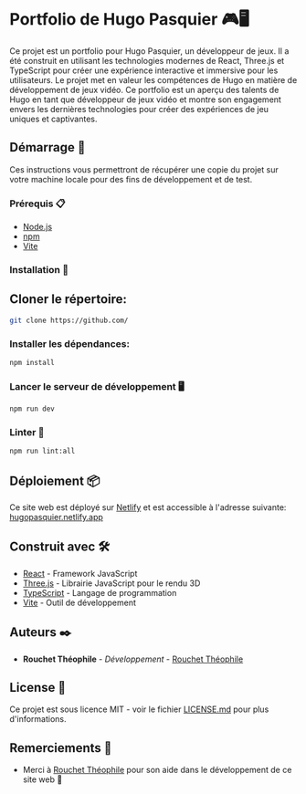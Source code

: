 # Portfolio de Hugo Pasquier 🎮🖥

Ce projet est un portfolio pour Hugo Pasquier, un développeur de jeux. Il a été construit en utilisant les technologies modernes de React, Three.js et TypeScript pour créer une expérience interactive et immersive pour les utilisateurs. Le projet met en valeur les compétences de Hugo en matière de développement de jeux vidéo. Ce portfolio est un aperçu des talents de Hugo en tant que développeur de jeux vidéo et montre son engagement envers les dernières technologies pour créer des expériences de jeu uniques et captivantes.

## Démarrage 🚀

Ces instructions vous permettront de récupérer une copie du projet sur votre machine locale pour des fins de développement et de test.

### Prérequis 📋
- [Node.js](https://nodejs.org/)
- [npm](https://www.npmjs.com/)
- [Vite](https://github.com/vitejs/vite)

### Installation 🔧

## Cloner le répertoire:
```bash
git clone https://github.com/
```

### Installer les dépendances:
```bash
npm install
```

### Lancer le serveur de développement 🖥
```bash
npm run dev
```

### Linter 📝
```bash
npm run lint:all
```

## Déploiement 📦

Ce site web est déployé sur [Netlify](https://www.netlify.com/) et est accessible à l'adresse suivante: [hugopasquier.netlify.app](https://hugopasquier.netlify.app/)


## Construit avec 🛠️

* [React](https://fr.reactjs.org/) - Framework JavaScript
* [Three.js](https://threejs.org/) - Librairie JavaScript pour le rendu 3D
* [TypeScript](https://www.typescriptlang.org/) - Langage de programmation
* [Vite](https://vitejs.dev/) - Outil de développement

## Auteurs ✒️

* **Rouchet Théophile** - *Développement* - [Rouchet Théophile]()

## License 📄

Ce projet est sous licence MIT - voir le fichier [LICENSE.md](LICENSE.md) pour plus d'informations.

## Remerciements 🙏

* Merci à [Rouchet Théophile]() pour son aide dans le développement de ce site web 📢



